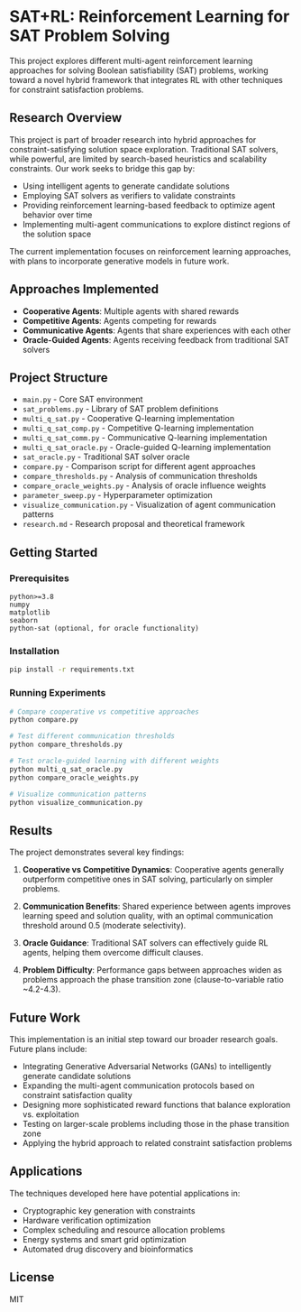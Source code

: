 # SAT+RL: Reinforcement Learning for SAT Problem Solving

This project explores different multi-agent reinforcement learning approaches for solving Boolean satisfiability (SAT) problems, working toward a novel hybrid framework that integrates RL with other techniques for constraint satisfaction problems.

## Research Overview

This project is part of broader research into hybrid approaches for constraint-satisfying solution space exploration. Traditional SAT solvers, while powerful, are limited by search-based heuristics and scalability constraints. Our work seeks to bridge this gap by:

- Using intelligent agents to generate candidate solutions
- Employing SAT solvers as verifiers to validate constraints
- Providing reinforcement learning-based feedback to optimize agent behavior over time
- Implementing multi-agent communications to explore distinct regions of the solution space

The current implementation focuses on reinforcement learning approaches, with plans to incorporate generative models in future work.

## Approaches Implemented

- **Cooperative Agents**: Multiple agents with shared rewards
- **Competitive Agents**: Agents competing for rewards
- **Communicative Agents**: Agents that share experiences with each other
- **Oracle-Guided Agents**: Agents receiving feedback from traditional SAT solvers

## Project Structure

- `main.py` - Core SAT environment
- `sat_problems.py` - Library of SAT problem definitions
- `multi_q_sat.py` - Cooperative Q-learning implementation
- `multi_q_sat_comp.py` - Competitive Q-learning implementation
- `multi_q_sat_comm.py` - Communicative Q-learning implementation
- `multi_q_sat_oracle.py` - Oracle-guided Q-learning implementation
- `sat_oracle.py` - Traditional SAT solver oracle
- `compare.py` - Comparison script for different agent approaches
- `compare_thresholds.py` - Analysis of communication thresholds
- `compare_oracle_weights.py` - Analysis of oracle influence weights
- `parameter_sweep.py` - Hyperparameter optimization
- `visualize_communication.py` - Visualization of agent communication patterns
- `research.md` - Research proposal and theoretical framework

## Getting Started

### Prerequisites

```
python>=3.8
numpy
matplotlib
seaborn
python-sat (optional, for oracle functionality)
```

### Installation

```bash
pip install -r requirements.txt
```

### Running Experiments

```bash
# Compare cooperative vs competitive approaches
python compare.py

# Test different communication thresholds
python compare_thresholds.py

# Test oracle-guided learning with different weights
python multi_q_sat_oracle.py
python compare_oracle_weights.py

# Visualize communication patterns
python visualize_communication.py
```

## Results

The project demonstrates several key findings:

1. **Cooperative vs Competitive Dynamics**: Cooperative agents generally outperform competitive ones in SAT solving, particularly on simpler problems.

2. **Communication Benefits**: Shared experience between agents improves learning speed and solution quality, with an optimal communication threshold around 0.5 (moderate selectivity).

3. **Oracle Guidance**: Traditional SAT solvers can effectively guide RL agents, helping them overcome difficult clauses.

4. **Problem Difficulty**: Performance gaps between approaches widen as problems approach the phase transition zone (clause-to-variable ratio ~4.2-4.3).

## Future Work

This implementation is an initial step toward our broader research goals. Future plans include:

- Integrating Generative Adversarial Networks (GANs) to intelligently generate candidate solutions
- Expanding the multi-agent communication protocols based on constraint satisfaction quality
- Designing more sophisticated reward functions that balance exploration vs. exploitation
- Testing on larger-scale problems including those in the phase transition zone
- Applying the hybrid approach to related constraint satisfaction problems

## Applications

The techniques developed here have potential applications in:
- Cryptographic key generation with constraints
- Hardware verification optimization
- Complex scheduling and resource allocation problems
- Energy systems and smart grid optimization
- Automated drug discovery and bioinformatics

## License

MIT